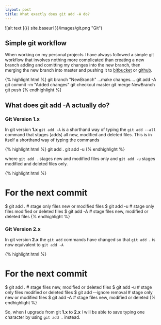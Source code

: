```yaml
---
layout: post
title: What exactly does git add -A do?
---
```


![alt text ]({{ site.baseurl }}/images/git.png "Git")

## Simple git workflow

When working on my personal projects I have always followed a simple git workflow that involves nothing more 
complicated than creating a new branch adding and comitting my changes into the new branch, then merging the 
new branch into master and pushing it to <a href="https://bitbucket.org/" target="_blank">bitbucket</a> or 
<a href="https://github.com/" target="_blank">github</a>.

{% highlight html %}
git branch "NewBranch"
...make changes....
git add -A
git commit -m "Added changes"
git checkout master
git merge NewBranch
git push
{% endhighlight %}


## What does git add -A actually do?

### Git Version 1.x

In git version **1.x** `git add -A` is a shorthand way of typing the `git add --all` command that stages (adds) all new, modified and deleted files. 
This is in itself a shorthand way of typing the commands

{% highlight html %}
git add .
git add -u
{% endhighlight %}

where `git add .` stages new and modified files only  and `git add -u` stages modified and deleted files only.

{% highlight html %}
# For the next commit
$ git add .   # stage only files new or modified files 
$ git add -u  # stage only files modified or deleted files 
$ git add -A  # stage files new, modified or deleted files 
{% endhighlight %}

### Git Version 2.x

In git version **2.x** the `git add` commands have changed so that `git add .` is now equivalent to `git add -A` 

{% highlight html %}
# For the next commit
$ git add .   # stage files new, modified or deleted files 
$ git add -u  # stage only files modified or deleted  files 
$ git add --ignore removal  # stage only new or modified files 
$ git add -A  # stage files new, modified or deleted
{% endhighlight %}

So, when I upgrade from git **1.x** to **2.x** I will be able to save typing one character by using `git add .` instead.


 



